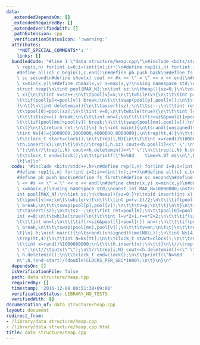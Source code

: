 ```yaml
---
data:
  _extendedDependsOn: []
  _extendedRequiredBy: []
  _extendedVerifiedWith: []
  _pathExtension: cpp
  _verificationStatusIcon: ':warning:'
  attributes:
    '*NOT_SPECIAL_COMMENTS*': ''
    links: []
  bundledCode: "#line 1 \"data structure/heap.cpp\"\n#include <bits/stdc++.h>\n#define\
    \ rep(i,n) for(int i=0;i<(int)(n);i++)\n#define rep1(i,n) for(int i=1;i<=(int)(n);i++)\n\
    #define all(c) c.begin(),c.end()\n#define pb push_back\n#define fs first\n#define\
    \ sc second\n#define show(x) cout << #x << \" = \" << x << endl\n#define chmin(x,y)\
    \ x=min(x,y)\n#define chmax(x,y) x=max(x,y)\nusing namespace std;\nconst int MAX_N=10000000;\n\
    struct heap{\n\tint pool[MAX_N];\n\tint sz;\n\theap(){sz=0;}\n\tvoid insert(int\
    \ x){\n\t\tint v=sz++;\n\t\tpool[v]=x;\n\t\twhile(v){\n\t\t\tint p=(v-1)/2;\n\t\
    \t\tif(pool[p]<=pool[v]) break;\n\t\t\tswap(pool[p],pool[v]);\n\t\t\tv=p;\n\t\t\
    }\n\t}\n\tint deletemin(){\n\t\tassert(sz);\n\t\tsz--;\n\t\tint ret=pool[0];\n\
    \t\tpool[0]=pool[sz];\n\t\tint v=0;\n\t\twhile(true){\n\t\t\tint l=v*2+1,r=v*2+2;\n\
    \t\t\tif(sz<=l) break;\n\t\t\tint mn=l;\n\t\t\tif(r<sz&&pool[l]>pool[r]) mn=r;\n\
    \t\t\tif(pool[mn]>pool[v]) break;\n\t\t\tswap(pool[mn],pool[v]);\n\t\t\tv=mn;\n\
    \t\t}\n\t\treturn ret;\n\t}\n} h;\nint main(){\n\tsrand((unsigned)time(NULL));\n\
    \tint Ns[4]={1000000,2000000,4000000,8000000};\n\trep(tt,4){\n\t\tint N=Ns[tt];\n\
    \t\tclock_t start=clock();\n\t\trep(i,N){\n\t\t\tint x=rand()%1000000000;\n\t\t\
    \th.insert(x);\n\t\t}\n\t//\trep(i,h.sz) cout<<h.pool[i]<<\" \";\n\t//\tputs(\"\
    \");\n\t//\trep(i,N) cout<<h.deletemin()<<\" \";\n\t\trep(i,N) h.deletemin();\n\
    \t\tclock_t end=clock();\n\t\tprintf(\"N=%8d    time=%.0f ms\\n\",N,(end-start)/(double)CLOCKS_PER_SEC*1000);\n\
    \t}\n}\n"
  code: "#include <bits/stdc++.h>\n#define rep(i,n) for(int i=0;i<(int)(n);i++)\n\
    #define rep1(i,n) for(int i=1;i<=(int)(n);i++)\n#define all(c) c.begin(),c.end()\n\
    #define pb push_back\n#define fs first\n#define sc second\n#define show(x) cout\
    \ << #x << \" = \" << x << endl\n#define chmin(x,y) x=min(x,y)\n#define chmax(x,y)\
    \ x=max(x,y)\nusing namespace std;\nconst int MAX_N=10000000;\nstruct heap{\n\t\
    int pool[MAX_N];\n\tint sz;\n\theap(){sz=0;}\n\tvoid insert(int x){\n\t\tint v=sz++;\n\
    \t\tpool[v]=x;\n\t\twhile(v){\n\t\t\tint p=(v-1)/2;\n\t\t\tif(pool[p]<=pool[v])\
    \ break;\n\t\t\tswap(pool[p],pool[v]);\n\t\t\tv=p;\n\t\t}\n\t}\n\tint deletemin(){\n\
    \t\tassert(sz);\n\t\tsz--;\n\t\tint ret=pool[0];\n\t\tpool[0]=pool[sz];\n\t\t\
    int v=0;\n\t\twhile(true){\n\t\t\tint l=v*2+1,r=v*2+2;\n\t\t\tif(sz<=l) break;\n\
    \t\t\tint mn=l;\n\t\t\tif(r<sz&&pool[l]>pool[r]) mn=r;\n\t\t\tif(pool[mn]>pool[v])\
    \ break;\n\t\t\tswap(pool[mn],pool[v]);\n\t\t\tv=mn;\n\t\t}\n\t\treturn ret;\n\
    \t}\n} h;\nint main(){\n\tsrand((unsigned)time(NULL));\n\tint Ns[4]={1000000,2000000,4000000,8000000};\n\
    \trep(tt,4){\n\t\tint N=Ns[tt];\n\t\tclock_t start=clock();\n\t\trep(i,N){\n\t\
    \t\tint x=rand()%1000000000;\n\t\t\th.insert(x);\n\t\t}\n\t//\trep(i,h.sz) cout<<h.pool[i]<<\"\
    \ \";\n\t//\tputs(\"\");\n\t//\trep(i,N) cout<<h.deletemin()<<\" \";\n\t\trep(i,N)\
    \ h.deletemin();\n\t\tclock_t end=clock();\n\t\tprintf(\"N=%8d    time=%.0f ms\\\
    n\",N,(end-start)/(double)CLOCKS_PER_SEC*1000);\n\t}\n}\n"
  dependsOn: []
  isVerificationFile: false
  path: data structure/heap.cpp
  requiredBy: []
  timestamp: '2016-12-08 00:51:38+09:00'
  verificationStatus: LIBRARY_NO_TESTS
  verifiedWith: []
documentation_of: data structure/heap.cpp
layout: document
redirect_from:
- /library/data structure/heap.cpp
- /library/data structure/heap.cpp.html
title: data structure/heap.cpp
---
```


